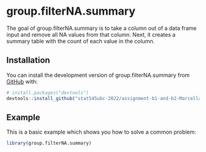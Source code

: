 
<!-- README.md is generated from README.Rmd. Please edit that file -->

# group.filterNA.summary

<!-- badges: start -->
<!-- badges: end -->

The goal of group.filterNA.summary is to take a column out of a data
frame input and remove all NA values from that column. Next, it creates
a summary table with the count of each value in the column.

## Installation

You can install the development version of group.filterNA.summary from
[GitHub](https://github.com/) with:

``` r
# install.packages("devtools")
devtools::install_github("stat545ubc-2022/assignment-b1-and-b2-Marcella-Cross", ref="0.2.0")
```

## Example

This is a basic example which shows you how to solve a common problem:

``` r
library(group.filterNA.summary)
```

